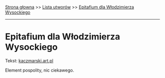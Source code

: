 [Strona głowna](../index.md) >> [Lista utworów](../list.md) >> [Epitafium dla Włodzimierza Wysockiego](152.md)

---

# Epitafium dla Włodzimierza Wysockiego

Tekst: [kaczmarski.art.pl](https://www.kaczmarski.art.pl/tworczosc/wiersze/epitafium-dla-wlodzimierza-wysockiego/)

Element pospolity, nic ciekawego.